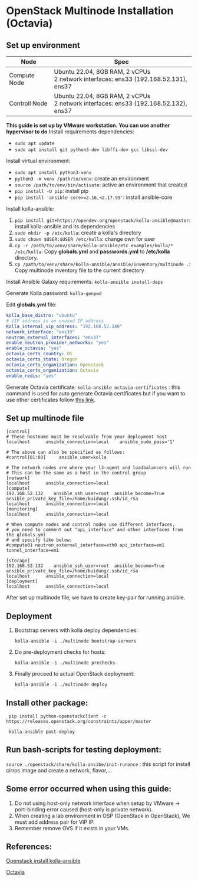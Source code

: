 # OpenStack Multinode Installation (Octavia)
## Set up environment
| Node | Spec |
| ----- | -----|
| Compute Node | Ubuntu 22.04, 8GB RAM, 2 vCPUs <br> 2 network interfaces: ens33 (192.168.52.131), ens37|
| Controll Node | Ubuntu 22.04, 8GB RAM, 2 vCPUs <br> 2 network interfaces: ens33 (192.168.52.132), ens37|

**This guide is set up by VMware workstation. You can use another hypervisor to do**
Install requirements dependencies:
- ` sudo apt update ` 
- `sudo apt install git python3-dev libffi-dev gcc libssl-dev`

Install virtual environment:
- `sudo apt install python3-venv`
- `python3 -m venv /path/to/venv`: create an environment 
- `source /path/to/env/bin/activate`: active an environment that created 
- `pip install -U pip`: install pip 
- `pip install 'ansible-core>=2.16,<2.17.99'`: install ansible-core 

Install kolla-ansible: 
1. `pip install git+https://opendev.org/openstack/kolla-ansible@master`: install kolla-ansible and its dependencies
2. `sudo mkdir -p /etc/kolla`: create a kolla's directory 
3. `sudo chown $USER:$USER /etc/kolla`: change own for user 
4. `cp -r /path/to/venv/share/kolla-ansible/etc_examples/kolla/* /etc/kolla`: Copy **globals.yml** and **passwords.yml** to **/etc/kolla** directory.
5. `cp /path/to/venv/share/kolla-ansible/ansible/inventory/multinode .`: Copy multinode inventory file to the current directory
   
Install Ansible Galaxy requirements: 
`kolla-ansible install-deps`

Generate Kolla password: 
`kolla-genpwd`

Edit **globals.yml** file:
```yaml
kolla_base_distro: "ubuntu"
# VIP address is an unused IP address
Kolla_internal_vip_address: "192.168.52.140"
network_interface: "ens33"
neutron_external_interfaces: "ens37"
enable_neutron_provider_networks: "yes"
enable_octavia: "yes"
octavia_certs_country: US
octavia_certs_state: Oregon
octavia_certs_organization: Openstack
octavia_certs_organization: Octavia
enable_redis: "yes"
```

Generate Octavia certificate:
`kolla-ansible octavia-certificates` : this command is used for auto generate Octavia certificates but if you want to use other certificates follow [this link](https://docs.openstack.org/kolla-ansible/latest/reference/networking/octavia.html).

## Set up multinode file
```
[control]
# These hostname must be resolvable from your deployment host
localhost      ansible_connection=local    ansible_sudo_pass='1'

# The above can also be specified as follows:
#control[01:03]     ansible_user=kolla

# The network nodes are where your l3-agent and loadbalancers will run
# This can be the same as a host in the control group
[network]
localhost      ansible_connection=local
[compute]
192.168.52.132    ansible_ssh_user=root  ansible_become=True  ansible_private_key_file=/home/buidung/.ssh/id_rsa
localhost      ansible_connection=local
[monitoring]
localhost      ansible_connection=local

# When compute nodes and control nodes use different interfaces,
# you need to comment out "api_interface" and other interfaces from the globals.yml
# and specify like below:
#compute01 neutron_external_interface=eth0 api_interface=em1 tunnel_interface=em1

[storage]
192.168.52.132    ansible_ssh_user=root  ansible_become=True  ansible_private_key_file=/home/buidung/.ssh/id_rsa
localhost      ansible_connection=local
[deployment]
localhost      ansible_connection=local

```
After set up multinode file, we have to create key-pair for running ansible. 
## Deployment 
1. Bootstrap servers with kolla deploy dependencies:
     ```
     kolla-ansible -i ./multinode bootstrap-servers 
     ```
2. Do pre-deployment checks for hosts:
     ```
     kolla-ansible -i ./multinode prechecks
     ``` 
3. Finally proceed to actual OpenStack deployment:
     ```
     kolla-ansible -i ./multinode deploy
     ``` 

## Install other package:
     
     pip install python-openstackclient -c https://releases.openstack.org/constraints/upper/master
    
     kolla-ansible post-deploy

## Run bash-scripts for testing deployment: 
`source ./openstack/share/kolla-ansibe/init-runonce` : this script for install cirros image and create a network, flavor,... 




## Some error occurred when using this guide: 

1. Do not using host-only network interface when setup by VMware -> port-binding error caused  (host-only is private network).
2. When creating a lab environment in OSP (OpenStack in OpenStack), We must add address pair for VIP IP.
3. Remember remove OVS if it exists in your VMs.
## References: 
[Openstack install kolla-ansible](https://docs.openstack.org/kolla-ansible/latest/user/quickstart.html)

[Octavia](https://docs.openstack.org/kolla-ansible/latest/reference/networking/octavia.html)